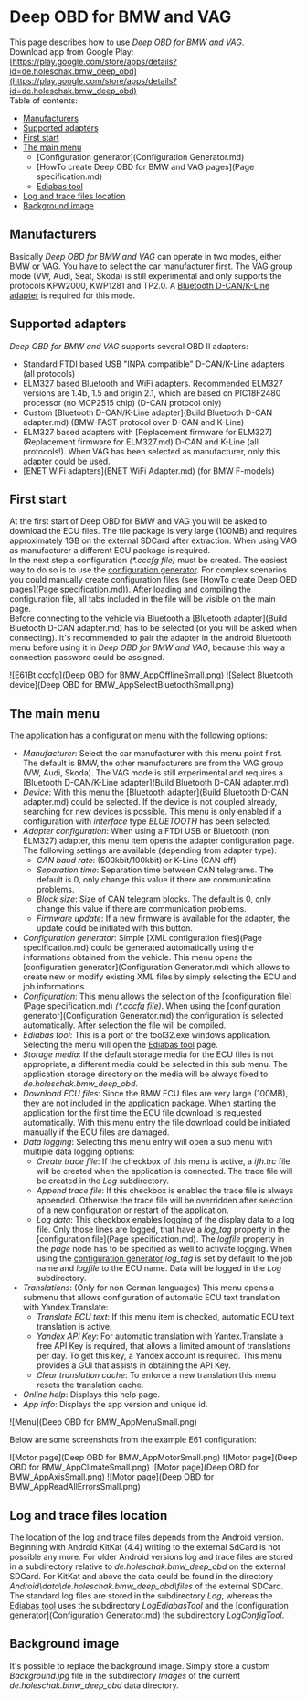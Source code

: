 # Deep OBD for BMW and VAG
This page describes how to use _Deep OBD for BMW and VAG_.  
Download app from Google Play: [https://play.google.com/store/apps/details?id=de.holeschak.bmw_deep_obd](https://play.google.com/store/apps/details?id=de.holeschak.bmw_deep_obd)  
Table of contents:
* [Manufacturers](#manufacturers)
* [Supported adapters](#supported-adapters)
* [First start](#first-start)
* [The main menu](#the-main-menu)
	* [Configuration generator](Configuration Generator.md)
	* [HowTo create Deep OBD for BMW and VAG pages](Page specification.md)
	* [Ediabas tool](EdiabasTool.md)
* [Log and trace files location](#log-and-trace-files-location)
* [Background image](#background-image)

## Manufacturers
Basically _Deep OBD for BMW and VAG_ can operate in two modes, either BMW or VAG. You have to select the car manufacturer first. The VAG group mode (VW, Audi, Seat, Skoda) is still experimental and only supports the protocols KPW2000, KWP1281 and TP2.0. A [Bluetooth D-CAN/K-Line adapter](Build-Bluetooth-D-CAN-adapter) is required for this mode.

## Supported adapters
_Deep OBD for BMW and VAG_ supports several OBD II adapters:
* Standard FTDI based USB "INPA compatible" D-CAN/K-Line adapters (all protocols)
* ELM327 based Bluetooth and WiFi adapters. Recommended ELM327 versions are 1.4b, 1.5 and origin 2.1, which are based on PIC18F2480 processor (no MCP2515 chip) (D-CAN protocol only) 
* Custom [Bluetooth D-CAN/K-Line adapter](Build Bluetooth D-CAN adapter.md) (BMW-FAST protocol over D-CAN and K-Line)
* ELM327 based adapters with [Replacement firmware for ELM327](Replacement firmware for ELM327.md) D-CAN and K-Line (all protocols!). When VAG has been selected as manufacturer, only this adapter could be used.
* [ENET WiFi adapters](ENET WiFi Adapter.md) (for BMW F-models)

## First start
At the first start of Deep OBD for BMW and VAG you will be asked to download the ECU files. The file package is very large (100MB) and requires approximately 1GB on the external SDCard after extraction. When using VAG as manufacturer a different ECU package is required.  
In the next step a configuration _(*.cccfg file)_ must be created. The easiest way to do so is to use the [configuration generator](#ConfigurationGenerator). For complex scenarios you could manually create configuration files (see [HowTo create Deep OBD pages](Page specification.md)). After loading and compiling the configuration file, all tabs included in the file will be visible on the main page.  
Before connecting to the vehicle via Bluetooth a [Bluetooth adapter](Build Bluetooth D-CAN adapter.md) has to be selected (or you will be asked when connecting). It's recommended to pair the adapter in the android Bluetooth menu before using it in _Deep OBD for BMW and VAG_, because this way a connection password could be assigned.

![E61Bt.cccfg](Deep OBD for BMW_AppOfflineSmall.png) ![Select Bluetooth device](Deep OBD for BMW_AppSelectBluetoothSmall.png)

## The main menu
The application has a configuration menu with the following options:
* _Manufacturer_: Select the car manufacturer with this menu point first. The default is BMW, the other manufacturers are from the VAG group (VW, Audi, Skoda). The VAG mode is still experimental and requires a [Bluetooth D-CAN/K-Line adapter](Build Bluetooth D-CAN adapter.md).
* _Device_: With this menu the [Bluetooth adapter](Build Bluetooth D-CAN adapter.md) could be selected.  If the device is not coupled already, searching for new devices is possible. This menu is only enabled if a configuration with _interface_ type _BLUETOOTH_ has been selected.
* _Adapter configuration_: When using a FTDI USB or Bluetooth (non ELM327) adapter, this menu item opens the adapter configuration page. The following settings are available (depending from adapter type):
	* _CAN baud rate_: (500kbit/100kbit) or K-Line (CAN off)
	* _Separation time_: Separation time between CAN telegrams. The default is 0, only change this value if there are communication problems.
	* _Block size_: Size of CAN telegram blocks. The default is 0, only change this value if there are communication problems.
	* _Firmware update_: If a new firmware is available for the adapter, the update could be initiated with this button.
* _Configuration generator_: Simple [XML configuration files](Page specification.md) could be generated automatically using the informations obtained from the vehicle. This menu opens the [configuration generator](Configuration Generator.md) which allows to create new or modify existing XML files by simply selecting the ECU and job informations.
* _Configuration_: This menu allows the selection of the [configuration file](Page specification.md) _(*.cccfg file)_. When using the [configuration generator](Configuration Generator.md) the configuration is selected automatically. After selection the file will be compiled.
* _Ediabas tool_: This is a port of the tool32.exe windows application. Selecting the menu will open the [Ediabas tool](EdiabasTool.md) page.
* _Storage media_: If the default storage media for the ECU files is not appropriate, a different media could be selected in this sub menu. The application storage directory on the media will be always fixed to _de.holeschak.bmw_deep_obd_.
* _Download ECU files_: Since the BMW ECU files are very large (100MB), they are not included in the application package. When starting the application for the first time the ECU file download is requested automatically. With this menu entry the file download could be initiated manually if the ECU files are damaged.
* _Data logging_: Selecting this menu entry will open a sub menu with multiple data logging options:
	* _Create trace file_: If the checkbox of this menu is active, a _ifh.trc_ file will be created when the application is connected. The trace file will be created in the _Log_ subdirectory.
	* _Append trace file_: If this checkbox is enabled the trace file is always appended. Otherwise the trace file will be overridden after selection of a new configuration or restart of the application.
	* _Log data_: This checkbox enables logging of the display data to a log file. Only those lines are logged, that have a _log_tag_ property in the [configuration file](Page specification.md). The _logfile_ property in the _page_ node has to be specified as well to activate logging. When using the [configuration generator](#ConfigurationGenerator) _log_tag_ is set by default to the job name and _logfile_ to the ECU name. Data will be logged in the _Log_ subdirectory.
* _Translations_: (Only for non German languages) This menu opens a submenu that allows configuration of automatic ECU text translation with Yandex.Translate:
	* _Translate ECU text_: If this menu item is checked, automatic ECU text translation is active.
	* _Yandex API Key_: For automatic translation with Yantex.Translate a free API Key is required, that allows a limited amount of translations per day. To get this key, a Yandex account is required. This menu provides a GUI that assists in obtaining the API Key.
	* _Clear translation cache_: To enforce a new translation this menu resets the translation cache.
* _Online help_: Displays this help page.
* _App info_: Displays the app version and unique id.

![Menu](Deep OBD for BMW_AppMenuSmall.png)

Below are some screenshots from the example E61 configuration:

![Motor page](Deep OBD for BMW_AppMotorSmall.png) ![Motor page](Deep OBD for BMW_AppClimateSmall.png) ![Motor page](Deep OBD for BMW_AppAxisSmall.png) ![Motor page](Deep OBD for BMW_AppReadAllErrorsSmall.png)

## Log and trace files location
The location of the log and trace files depends from the Android version.  
Beginning with Android KitKat (4.4) writing to the external SdCard is not possible any more. For older Android versions log and trace files are stored in a subdirectory relative to _de.holeschak.bmw_deep_obd_ on the external SDCard. For KitKat and above the data could be found in the directory _Android\data\de.holeschak.bmw_deep_obd\files_ of the external SDCard.  
The standard log files are stored in the subdirectory _Log_, whereas the [Ediabas tool](EdiabasTool.md) uses the subdirectory _LogEdiabasTool_ and the [configuration generator](Configuration Generator.md) the subdirectory _LogConfigTool_.

## Background image
It's possible to replace the background image. Simply store a custom _Background.jpg_ file in the subdirectory _Images_ of the current _de.holeschak.bmw_deep_obd_ data directory.
